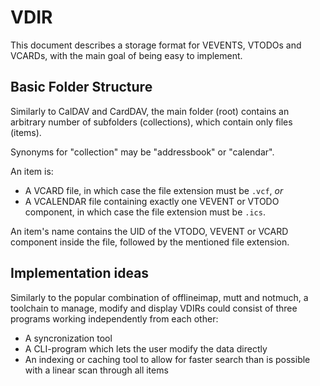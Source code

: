 VDIR
====

This document describes a storage format for VEVENTS, VTODOs and VCARDs, with the main goal of being easy to implement.

Basic Folder Structure
----------------------

Similarly to CalDAV and CardDAV, the main folder (root) contains an arbitrary number of subfolders (collections), which contain only files (items).

Synonyms for "collection" may be "addressbook" or "calendar".

An item is:

  - A VCARD file, in which case the file extension must be `.vcf`, *or*
  - A VCALENDAR file containing exactly one VEVENT or VTODO component, in which case the file extension must be `.ics`.

An item's name contains the UID of the VTODO, VEVENT or VCARD component inside the file, followed by the mentioned file extension.

Implementation ideas
--------------------

Similarly to the popular combination of offlineimap, mutt and notmuch, a toolchain to manage, modify and display VDIRs could consist of three programs working independently from each other:

  - A syncronization tool
  - A CLI-program which lets the user modify the data directly
  - An indexing or caching tool to allow for faster search than is possible with a linear scan through all items

